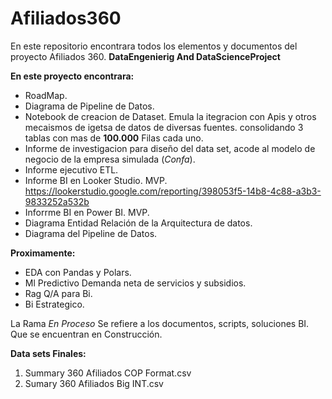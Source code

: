 # Afiliados360
En este repositorio encontrara todos los elementos y documentos del proyecto Afiliados 360.
**DataEngenierig And DataScienceProject**

**En este proyecto encontrara:**

  * RoadMap.
  * Diagrama de Pipeline de Datos.
  * Notebook de creacion de Dataset. Emula la itegracion con Apis y otros mecaismos de igetsa de datos de diversas fuentes. 
    consolidando 3 tablas con mas de **100.000** Filas cada uno.
  * Informe de investigacion para diseño del data set, acode al modelo de negocio de la empresa simulada (*Confa*).
  * Informe ejecutivo ETL.
  * Informe BI en Looker Studio. MVP. https://lookerstudio.google.com/reporting/398053f5-14b8-4c88-a3b3-9833252a532b
  * Inforrme BI en Power BI. MVP.
  * Diagrama Entidad Relación de la Arquitectura de datos.
  * Diagrama del Pipeline de Datos.

**Proximamente:**

  * EDA con Pandas y Polars.
  * Ml Predictivo Demanda neta de servicios y subsidios.
  * Rag Q/A para Bi.
  * Bi Estrategico.
 
La Rama *En Proceso* Se refiere a los documentos, scripts, soluciones BI. Que se encuentran en Construcción.

**Data sets Finales:**
1. Summary 360 Afiliados COP Format.csv
2. Sumary 360 Afiliados Big INT.csv
